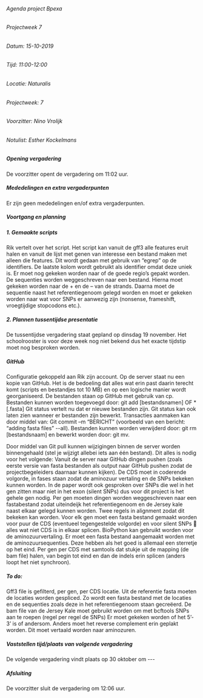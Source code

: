 ###### Agenda project Bpexa
###### Projectweek 7
###### Datum: 15-10-2019 
###### Tijd: 11:00-12:00 
###### Locatie: Naturalis 
###### Projectweek: 7 
###### Voorzitter: Nino Vrolijk 
###### Notulist: Esther Kockelmans

##### Opening vergadering
De voorzitter opent de vergadering om 11:02 uur.

##### Mededelingen en extra vergaderpunten
Er zijn geen mededelingen en/of extra vergaderpunten.

##### Voortgang en planning
##### 1. Gemaakte scripts
Rik vertelt over het script. Het script kan vanuit de gff3 alle features eruit halen en vanuit de lijst met genen van interesse een bestand maken met alleen die features. Dit wordt gedaan met gebruik van “egrep” op de identifiers. De laatste kolom wordt gebruikt als identifier omdat deze uniek is. 
Er moet nog gekeken worden naar of de goede regio’s gepakt worden. De sequenties worden weggeschreven naar een bestand. Hierna moet gekeken worden naar de + en de – van de strands.
Daarna moet de sequentie naast het referentiegenoom gelegd worden en moet er gekeken worden naar wat voor SNPs er aanwezig zijn (nonsense, frameshift, vroegtijdige stopcodons etc.).
##### 2. Plannen tussentijdse presentatie
De tussentijdse vergadering staat gepland op dinsdag 19 november. Het schoolrooster is voor deze week nog niet bekend dus het exacte tijdstip moet nog besproken worden.

##### GitHub
Configuratie gekoppeld aan Rik zijn account. Op de server staat nu een kopie van GitHub. Het is de bedoeling dat alles wat erin past daarin terecht komt (scripts en bestandjes tot 10 MB) en op een logische manier wordt georganiseerd. De bestanden staan op GitHub met gebruik van cp.
Bestanden kunnen worden toegevoegd door: git add [bestandsnamen] OF *[.fasta]
Git status vertelt nu dat er nieuwe bestanden zijn. Git status kan ook laten zien wanneer er bestanden zijn bewerkt. Transacties aanmaken kan door middel van: Git commit –m “BERICHT” (voorbeeld van een bericht: “adding fasta files” --all).
Bestanden kunnen worden verwijderd door: git rm [bestandsnaam] en bewerkt worden door: git mv.

Door middel van Git pull kunnen wijzigingen binnen de server worden binnengehaald (stel je wijzigt allebei iets aan één bestand).
Dit alles is nodig voor het volgende:
Vanuit de server naar GitHub dingen pushen (zoals eerste versie van fasta bestanden als output naar GitHub pushen zodat de projectbegeleiders daarnaar kunnen kijken).
De CDS moet in coderende volgorde, in fases staan zodat de aminozuur vertaling en de SNPs bekeken kunnen worden. In de paper wordt ook gesproken over SNPs die wel in het gen zitten maar niet in het exon (silent SNPs) dus voor dit project is het gehele gen nodig.
Per gen moeten dingen worden weggeschreven naar een fastabestand zodat uiteindeijk het referentiegenoom en de Jersey kale naast elkaar gelegd kunnen worden. Twee regels in alignment zodat dit bekeken kan worden.
Voor elk gen moet een fasta bestand gemaakt worden voor puur de CDS (eventueel tegengestelde volgorde) en voor silent SNPs  alles wat niet CDS is in elkaar splicen.
BioPython kan gebruikt worden voor de aminozuurvertaling. Er moet een fasta bestand aangemaakt worden met de aminozuursequenties. Deze hebben als het goed is allemaal een sterretje op het eind. 
Per gen per CDS met samtools dat stukje uit de mapping (de bam file) halen, van begin tot eind en dan de indels erin splicen (anders loopt het niet synchroon).

##### To do:
Gff3 file is gefilterd, per gen, per CDS locatie. Uit de referentie fasta moeten de locaties worden gespliced. Zo wordt een fasta bestand met de locaties en de sequenties zoals deze in het referentiegenoom staan gecreëerd. 
De bam file van de Jersey Kale moet gebruikt worden om met bcftools SNPs aan te roepen (regel per regel de SNPs)
Er moet gekeken worden of het 5’- 3’ is of andersom. Anders moet het reverse complement erin geplakt worden.
Dit moet vertaald worden naar aminozuren.

##### Vaststellen tijd/plaats van volgende vergadering
De volgende vergadering vindt plaats op 30 oktober om ---

##### Afsluiting
De voorzitter sluit de vergadering om 12:06 uur.
